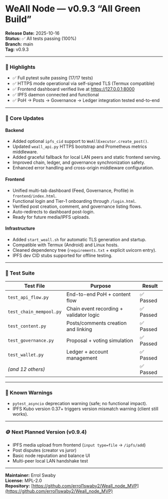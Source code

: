 # WeAll Node — v0.9.3 “All Green Build”
**Release Date:** 2025-10-16  
**Status:** ✅ All tests passing (100%)  
**Branch:** main  
**Tag:** v0.9.3

---

### 🚀 Highlights
- ✅ Full pytest suite passing (17/17 tests)
- ✅ HTTPS mode operational via self-signed TLS (Termux compatible)
- ✅ Frontend dashboard verified live at https://127.0.0.1:8000
- ✅ IPFS daemon connected and functional
- ✅ PoH → Posts → Governance → Ledger integration tested end-to-end

---

### 🧩 Core Updates
#### Backend
- Added optional `ipfs_cid` support to `WeAllExecutor.create_post()`.
- Updated `weall_api.py` HTTPS bootstrap and Prometheus metrics middleware.
- Added graceful fallback for local LAN peers and static frontend serving.
- Improved chain, ledger, and governance synchronization safety.
- Enhanced error handling and cross-origin middleware configuration.

#### Frontend
- Unified multi-tab dashboard (Feed, Governance, Profile) in `frontend/index.html`.
- Functional login and Tier-1 onboarding through `/login.html`.
- Verified post creation, comment, and governance listing flows.
- Auto-redirects to dashboard post-login.
- Ready for future media/IPFS uploads.

#### Infrastructure
- Added `start_weall.sh` for automatic TLS generation and startup.
- Compatible with Termux (Android) and Linux hosts.
- Cleaned dependency tree (`requirements.txt` + explicit uvicorn entry).
- IPFS dev CID stubs supported for offline testing.

---

### 🧪 Test Suite
| Test File | Purpose | Result |
|------------|----------|--------|
| `test_api_flow.py` | End-to-end PoH + content flow | ✅ Passed |
| `test_chain_mempool.py` | Chain event recording + validator logic | ✅ Passed |
| `test_content.py` | Posts/comments creation and linking | ✅ Passed |
| `test_governance.py` | Proposal + voting simulation | ✅ Passed |
| `test_wallet.py` | Ledger + account management | ✅ Passed |
| *(and 12 others)* |  | ✅ Passed |

---

### 🔧 Known Warnings
- `pytest_asyncio` deprecation warning (safe; no functional impact).
- IPFS Kubo version 0.37+ triggers version mismatch warning (client still works).

---

### 🪙 Next Planned Version (v0.9.4)
- IPFS media upload from frontend (`input type=file` → `/ipfs/add`)
- Post disputes (creator vs juror)
- Basic node reputation and balance UI
- Multi-peer local LAN handshake test

---

**Maintainer:** Errol Swaby  
**License:** MPL-2.0  
**Repository:** [https://github.com/errol1swaby2/Weall_node_MVP](https://github.com/errol1swaby2/Weall_node_MVP)
